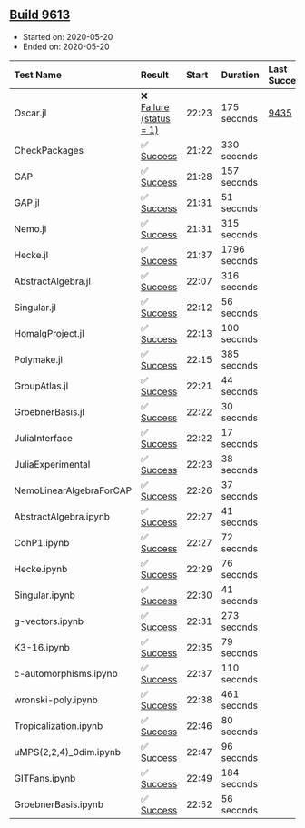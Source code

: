 ## [Build 9613](https://oscarci.mathematik.uni-kl.de/job/oscar/9613/)

* Started on: 2020-05-20
* Ended on: 2020-05-20

| Test Name    | Result | Start | Duration | Last Success | First Failure |
|:-------------|:-------|:------|:---------|:-------------|:--------------|
| Oscar.jl | ❌ [Failure (status = 1)](https://oscarci.mathematik.uni-kl.de/job/oscar/9613/artifact/logs/build-9613/Oscar.jl.log) | 22:23 | 175 seconds | [9435](https://oscarci.mathematik.uni-kl.de/job/oscar/9435/) | [9436](https://oscarci.mathematik.uni-kl.de/job/oscar/9436/) |
| CheckPackages | ✅ [Success](https://oscarci.mathematik.uni-kl.de/job/oscar/9613/artifact/logs/build-9613/CheckPackages.log) | 21:22 | 330 seconds |  |  |
| GAP | ✅ [Success](https://oscarci.mathematik.uni-kl.de/job/oscar/9613/artifact/logs/build-9613/GAP.log) | 21:28 | 157 seconds |  |  |
| GAP.jl | ✅ [Success](https://oscarci.mathematik.uni-kl.de/job/oscar/9613/artifact/logs/build-9613/GAP.jl.log) | 21:31 | 51 seconds |  |  |
| Nemo.jl | ✅ [Success](https://oscarci.mathematik.uni-kl.de/job/oscar/9613/artifact/logs/build-9613/Nemo.jl.log) | 21:31 | 315 seconds |  |  |
| Hecke.jl | ✅ [Success](https://oscarci.mathematik.uni-kl.de/job/oscar/9613/artifact/logs/build-9613/Hecke.jl.log) | 21:37 | 1796 seconds |  |  |
| AbstractAlgebra.jl | ✅ [Success](https://oscarci.mathematik.uni-kl.de/job/oscar/9613/artifact/logs/build-9613/AbstractAlgebra.jl.log) | 22:07 | 316 seconds |  |  |
| Singular.jl | ✅ [Success](https://oscarci.mathematik.uni-kl.de/job/oscar/9613/artifact/logs/build-9613/Singular.jl.log) | 22:12 | 56 seconds |  |  |
| HomalgProject.jl | ✅ [Success](https://oscarci.mathematik.uni-kl.de/job/oscar/9613/artifact/logs/build-9613/HomalgProject.jl.log) | 22:13 | 100 seconds |  |  |
| Polymake.jl | ✅ [Success](https://oscarci.mathematik.uni-kl.de/job/oscar/9613/artifact/logs/build-9613/Polymake.jl.log) | 22:15 | 385 seconds |  |  |
| GroupAtlas.jl | ✅ [Success](https://oscarci.mathematik.uni-kl.de/job/oscar/9613/artifact/logs/build-9613/GroupAtlas.jl.log) | 22:21 | 44 seconds |  |  |
| GroebnerBasis.jl | ✅ [Success](https://oscarci.mathematik.uni-kl.de/job/oscar/9613/artifact/logs/build-9613/GroebnerBasis.jl.log) | 22:22 | 30 seconds |  |  |
| JuliaInterface | ✅ [Success](https://oscarci.mathematik.uni-kl.de/job/oscar/9613/artifact/logs/build-9613/JuliaInterface.log) | 22:22 | 17 seconds |  |  |
| JuliaExperimental | ✅ [Success](https://oscarci.mathematik.uni-kl.de/job/oscar/9613/artifact/logs/build-9613/JuliaExperimental.log) | 22:23 | 38 seconds |  |  |
| NemoLinearAlgebraForCAP | ✅ [Success](https://oscarci.mathematik.uni-kl.de/job/oscar/9613/artifact/logs/build-9613/NemoLinearAlgebraForCAP.log) | 22:26 | 37 seconds |  |  |
| AbstractAlgebra.ipynb | ✅ [Success](https://oscarci.mathematik.uni-kl.de/job/oscar/9613/artifact/logs/build-9613/AbstractAlgebra.ipynb.log) | 22:27 | 41 seconds |  |  |
| CohP1.ipynb | ✅ [Success](https://oscarci.mathematik.uni-kl.de/job/oscar/9613/artifact/logs/build-9613/CohP1.ipynb.log) | 22:27 | 72 seconds |  |  |
| Hecke.ipynb | ✅ [Success](https://oscarci.mathematik.uni-kl.de/job/oscar/9613/artifact/logs/build-9613/Hecke.ipynb.log) | 22:29 | 76 seconds |  |  |
| Singular.ipynb | ✅ [Success](https://oscarci.mathematik.uni-kl.de/job/oscar/9613/artifact/logs/build-9613/Singular.ipynb.log) | 22:30 | 41 seconds |  |  |
| g-vectors.ipynb | ✅ [Success](https://oscarci.mathematik.uni-kl.de/job/oscar/9613/artifact/logs/build-9613/g-vectors.ipynb.log) | 22:31 | 273 seconds |  |  |
| K3-16.ipynb | ✅ [Success](https://oscarci.mathematik.uni-kl.de/job/oscar/9613/artifact/logs/build-9613/K3-16.ipynb.log) | 22:35 | 79 seconds |  |  |
| c-automorphisms.ipynb | ✅ [Success](https://oscarci.mathematik.uni-kl.de/job/oscar/9613/artifact/logs/build-9613/c-automorphisms.ipynb.log) | 22:37 | 110 seconds |  |  |
| wronski-poly.ipynb | ✅ [Success](https://oscarci.mathematik.uni-kl.de/job/oscar/9613/artifact/logs/build-9613/wronski-poly.ipynb.log) | 22:38 | 461 seconds |  |  |
| Tropicalization.ipynb | ✅ [Success](https://oscarci.mathematik.uni-kl.de/job/oscar/9613/artifact/logs/build-9613/Tropicalization.ipynb.log) | 22:46 | 80 seconds |  |  |
| uMPS(2,2,4)_0dim.ipynb | ✅ [Success](https://oscarci.mathematik.uni-kl.de/job/oscar/9613/artifact/logs/build-9613/uMPS-2-2-4-_0dim.ipynb.log) | 22:47 | 96 seconds |  |  |
| GITFans.ipynb | ✅ [Success](https://oscarci.mathematik.uni-kl.de/job/oscar/9613/artifact/logs/build-9613/GITFans.ipynb.log) | 22:49 | 184 seconds |  |  |
| GroebnerBasis.ipynb | ✅ [Success](https://oscarci.mathematik.uni-kl.de/job/oscar/9613/artifact/logs/build-9613/GroebnerBasis.ipynb.log) | 22:52 | 56 seconds |  |  |
